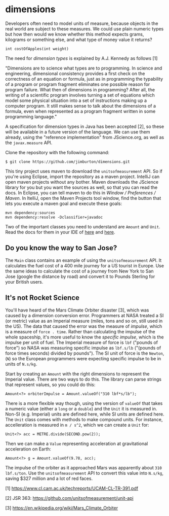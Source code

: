 # dimensions

Developers often need to model units of measure, because objects in the real
world are subject to these measures. We could use plain numeric types but how 
then would we know whether this method expects grams, kilograms or something 
else, and what type of money value it returns?

    int costOfApples(int weight)

The need for *dimension types* is explained by A.J. Kennedy as follows [1] 

"Dimensions are to science what types are to programming. In science and engineering, 
dimensional consistency provides a first check on the correctness of
an equation or formula, just as in programming the typability of a program or
program fragment eliminates one possible reason for program failure.
What then of dimensions in programming? After all, the writing of a scientific
program involves turning a set of equations which model some physical situation
into a set of instructions making up a computer program. It still makes sense
to talk about the dimensions of a formula, even when represented as a program
fragment written in some programming language."

A specification for dimension types in Java has been accepted [2], so these will
be available in a future version of the language. We can use them already, using 
the "reference implementation" from JScience.org, as well as the `javax.measure` API.

Clone the repository with the following command:

    $ git clone https://github.com/jimburton/dimensions.git

This tiny project uses maven to download the `unitsofmeasurement` API. So if you're using Eclipse,
import the repository as a maven project. IntelliJ can open maven projects without any bother.
Maven downloads the JScience library for you but you want the sources as well, so 
that you can read the docs. In Eclipse, you can tell maven to do this in 
*Window / Preferences / Maven*. In ItelliJ, open the Maven Projects tool window,
find the button that lets you execute a maven goal and execute these goals:

    mvn dependency:sources
    mvn dependency:resolve -Dclassifier=javadoc
    
Two of the important classes you need to understand are `Amount` and `Unit`. Read the docs
for them in your IDE of [here](http://jscience.org/api/org/jscience/physics/amount/package-summary.html) 
and [here](http://jscience.org/api/javax/measure/unit/Unit.html). 

## Do you know the way to San Jose?

The `Main` class contains an example of using the `unitsofmeasurement` API. It
calculates the fuel cost of a 400 mile journey for a US tourist in Europe. Use
the same ideas to calculate the cost of a journey from New York to San Jose
(google the distance by road) and convert it to Pounds Sterling for your British 
users.

## It's not Rocket Science

You'll have heard of the Mars Climate Orbiter disaster [3], which was caused by a 
dimension conversion error. Programmers at NASA treated a SI (or metric) 
value as an Imperial measure (miles, tons and so on, still used in the US). The
data that caused the error was the measure of *impulse*, which is a measure of 
`force . time`. Rather than calculating the impulse of the whole spaceship, it's more
useful to know the *specific impulse*, which is the impulse per unit of fuel. 
The Imperial measure of force is `lbf` ("pounds of force") so NASA was measuring specific 
impulse as `lbf.s/lb` ("(pounds of force times seconds) divided by pounds"). 
The SI unit of force is the `Newton`, (`N`) so the European programmers were expecting 
specific impulse to be in units of `N.s/kg`.


Start by creating an `Amount` with the right dimensions to represent the Imperial value.
There are two ways to do this. The library can parse strings that represent values,
so you could do this:

    Amount<?> orbiterImpulse = Amount.valueOf("310 lbf*s/lb"); 
    
There is a more flexible way though, using the version of `valueOf` that takes a numeric 
value (either a `long` or a `double`) and the `Unit` it is measured in. Non-SI (e.g. Imperial)
units are defined here, while SI units are defined here. The `Unit` class comes with 
methods to make compound units. For instance, accelleration is measured in `m / s^2`, which 
we can create a `Unit` for: 

    Unit<?> acc = METRE.divide(SECOND.pow(2));
    
Then we can make a `Value` representing acceleration at gravitational acceleration on Earth:
    
    Amount<?> g = Amount.valueOf(9.78, acc); 

The impulse of the orbiter as it approached Mars was apparently about `310 lbf.s/ton`.
Use the `unitsofmeasurement` API to convert this value into `N.s/kg`, saving $327 
million and a lot of red faces.

[1] https://www.cl.cam.ac.uk/techreports/UCAM-CL-TR-391.pdf

[2] JSR 363: https://github.com/unitsofmeasurement/unit-api

[3] https://en.wikipedia.org/wiki/Mars_Climate_Orbiter

